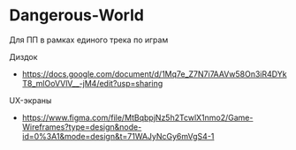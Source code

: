 # Dangerous-World
Для ПП в рамках единого трека по играм

Диздок
* https://docs.google.com/document/d/1Mq7e_Z7N7i7AAVw58On3iR4DYkT8_mlOoVVlV__-jM4/edit?usp=sharing

UX-экраны
* https://www.figma.com/file/MtBqbpjNz5h2TcwlX1nmo2/Game-Wireframes?type=design&node-id=0%3A1&mode=design&t=71WAJyNcGy6mVgS4-1
